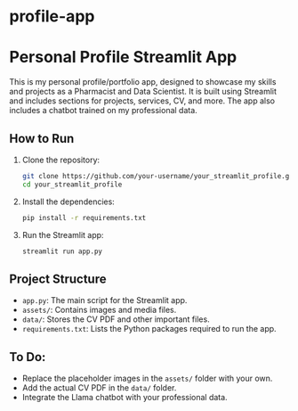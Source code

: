# profile-app

# Personal Profile Streamlit App

This is my personal profile/portfolio app, designed to showcase my skills and projects as a Pharmacist and Data Scientist. It is built using Streamlit and includes sections for projects, services, CV, and more. The app also includes a chatbot trained on my professional data.

## How to Run

1. Clone the repository:
    ```bash
    git clone https://github.com/your-username/your_streamlit_profile.git
    cd your_streamlit_profile
    ```

2. Install the dependencies:
    ```bash
    pip install -r requirements.txt
    ```

3. Run the Streamlit app:
    ```bash
    streamlit run app.py
    ```

## Project Structure
- `app.py`: The main script for the Streamlit app.
- `assets/`: Contains images and media files.
- `data/`: Stores the CV PDF and other important files.
- `requirements.txt`: Lists the Python packages required to run the app.

## To Do:
- Replace the placeholder images in the `assets/` folder with your own.
- Add the actual CV PDF in the `data/` folder.
- Integrate the Llama chatbot with your professional data.
